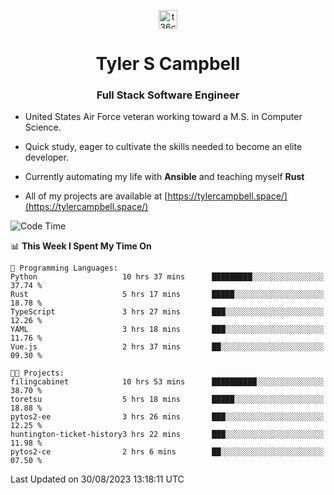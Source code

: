 <p align="center">
<a href="https://www.linkedin.com/in/t36campbell" target="blank"><img align="center" src="https://ik.imagekit.io/t36campbell/Portfolio/linkedin.png.original_m8bbGgPh6.png" alt="t36campbell" height="30" width="30" /></a>
</p>
<h1 align="center">Tyler S Campbell</h1>
<h3 align="center">Full Stack Software Engineer</h3>

* United States Air Force veteran working toward a M.S. in Computer Science.

* Quick study, eager to cultivate the skills needed to become an elite developer.

* Currently automating my life with **Ansible** and teaching myself **Rust**

* All of my projects are available at [https://tylercampbell.space/](https://tylercampbell.space/)

<!--START_SECTION:waka-->
![Code Time](http://img.shields.io/badge/Code%20Time-2%2C750%20hrs%2041%20mins-blue)

📊 **This Week I Spent My Time On** 

```text
💬 Programming Languages: 
Python                   10 hrs 37 mins      █████████░░░░░░░░░░░░░░░░   37.74 % 
Rust                     5 hrs 17 mins       █████░░░░░░░░░░░░░░░░░░░░   18.78 % 
TypeScript               3 hrs 27 mins       ███░░░░░░░░░░░░░░░░░░░░░░   12.26 % 
YAML                     3 hrs 18 mins       ███░░░░░░░░░░░░░░░░░░░░░░   11.76 % 
Vue.js                   2 hrs 37 mins       ██░░░░░░░░░░░░░░░░░░░░░░░   09.30 % 

🐱‍💻 Projects: 
filingcabinet            10 hrs 53 mins      ██████████░░░░░░░░░░░░░░░   38.70 % 
toretsu                  5 hrs 18 mins       █████░░░░░░░░░░░░░░░░░░░░   18.88 % 
pytos2-ee                3 hrs 26 mins       ███░░░░░░░░░░░░░░░░░░░░░░   12.25 % 
huntington-ticket-history3 hrs 22 mins       ███░░░░░░░░░░░░░░░░░░░░░░   11.98 % 
pytos2-ce                2 hrs 6 mins        ██░░░░░░░░░░░░░░░░░░░░░░░   07.50 % 
```


 Last Updated on 30/08/2023 13:18:11 UTC
<!--END_SECTION:waka-->
